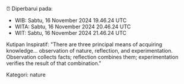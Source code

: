 ⏰ Diperbarui pada:
- WIB: Sabtu, 16 November 2024 19.46.24 UTC
- WITA: Sabtu, 16 November 2024 20.46.24 UTC
- WIT: Sabtu, 16 November 2024 21.46.24 UTC

Kutipan Inspiratif:
"There are three principal means of acquiring knowledge... observation of nature, reflection, and experimentation. Observation collects facts; reflection combines them; experimentation verifies the result of that combination."


Kategori: nature

